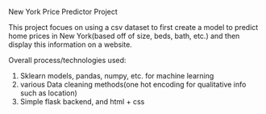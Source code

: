 New York Price Predictor Project

This project focues on using a csv dataset to first create a model to predict home prices in New York(based off of size, beds, bath, etc.)
and then display this information on a website.

Overall process/technologies used:
1. Sklearn models, pandas, numpy, etc. for machine learning
2. various Data cleaning methods(one hot encoding for qualitative info such as location)
3. Simple flask backend, and html + css
